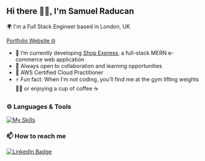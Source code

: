 ## Hi there 👋🏼, I'm Samuel Raducan

🌍 I'm a Full Stack Engineer based in London, UK
<br />

[Portfolio Website 🌐](https://samuel-raducan.vercel.app/)

-   🔭 I’m currently developing [Shop Express](https://github.com/samuelmbp/shop-express), a full-stack MERN e-commerce web application
-   🤝 Always open to collaboration and learning opportunities
-   📜 AWS Certified Cloud Practitioner
-   ⚡ Fun fact: When I'm not coding, you’ll find me at the gym lifting weights 🏋🏿 or enjoying a cup of coffee ☕

### ⚙️ Languages & Tools

[![My Skills](https://skillicons.dev/icons?i=java,spring,js,ts,react,nodejs,express,html,css,scss,mongodb,postgresql,aws&theme=dark)](https://skillicons.dev)

### 📫 How to reach me

<div id="badges">
  <a href="https://www.linkedin.com/in/samuel-raducan-3b9683199/">
    <img src="https://img.shields.io/badge/LinkedIn-blue?style=for-the-badge&logo=linkedin&logoColor=white" alt="LinkedIn Badge"/>
  </a>
</div>

<!-- [![LinkedIn](https://skillicons.dev/icons?i=linkedin&theme=dark)](https://www.linkedin.com/in/samuel-raducan-3b9683199/) -->

<!--
Here are some ideas to get you started:
- 🔭 I’m currently working on ...
- 🌱 I’m currently learning ...
- 👯 I’m looking to collaborate on ...
- 🤔 I’m looking for help with ...
- 💬 Ask me about ...
- 📫 How to reach me: ...
- 😄 Pronouns: ...
- ⚡ Fun fact: ...
- - 🌱 I’m currently learning ```.Java``` & ```.Spring Boot``` by building **[Spring Boot Registration System](https://github.com/samuelmbp/java-springboot-registration-system)**
-->
